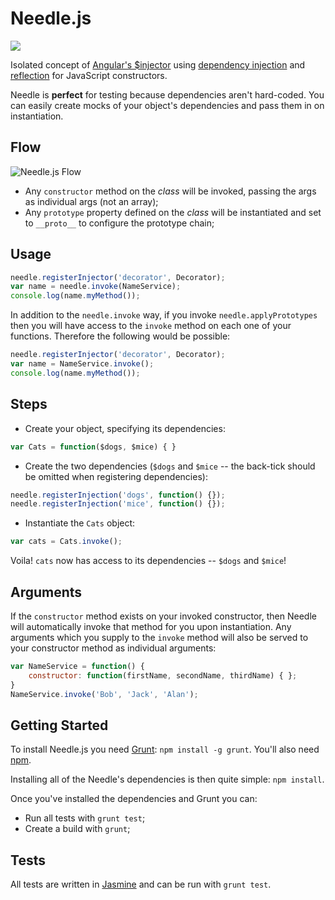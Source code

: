 Needle.js
============
<img src="https://travis-ci.org/Wildhoney/Needle.js.png?branch=master" />

Isolated concept of <a href="http://docs.angularjs.org/api/AUTO.$injector" target="_blank">Angular's $injector</a> using <a href="http://en.wikipedia.org/wiki/Dependency_injection" target="_blank">dependency injection</a> and <a href="http://en.wikipedia.org/wiki/Reflection_(computer_programming)" target="_blank">reflection</a> for JavaScript constructors.

Needle is <strong>perfect</strong> for testing because dependencies aren't hard-coded. You can easily create mocks of your object's dependencies and pass them in on instantiation.

Flow
------------

<img src="http://i.imgur.com/6BktN5T.png" alt="Needle.js Flow" />

 * Any `constructor` method on the <i>class</i> will be invoked, passing the args as individual args (not an array);
 * Any `prototype` property defined on the <i>class</i> will be instantiated and set to `__proto__` to configure the prototype chain;

Usage
------------

```javascript
needle.registerInjector('decorator', Decorator);
var name = needle.invoke(NameService);
console.log(name.myMethod());
```

In addition to the `needle.invoke` way, if you invoke `needle.applyPrototypes` then you will have access to the `invoke` method on each one of your functions. Therefore the following would be possible:

```javascript
needle.registerInjector('decorator', Decorator);
var name = NameService.invoke();
console.log(name.myMethod());
```

Steps
------------

 * Create your object, specifying its dependencies:

 ```javascript
 var Cats = function($dogs, $mice) { }
 ```

 * Create the two dependencies (`$dogs` and `$mice` -- the back-tick should be omitted when registering dependencies):

 ```javascript
 needle.registerInjection('dogs', function() {});
 needle.registerInjection('mice', function() {});
 ```

 * Instantiate the `Cats` object:

 ```javascript
 var cats = Cats.invoke();
 ```

 Voila! `cats` now has access to its dependencies -- `$dogs` and `$mice`!

Arguments
------------

If the `constructor` method exists on your invoked constructor, then Needle will automatically invoke that method for you upon instantiation. Any arguments which you supply to the `invoke` method will also be served to your constructor method as individual arguments:

```javascript
var NameService = function() {
    constructor: function(firstName, secondName, thirdName) { };
}
NameService.invoke('Bob', 'Jack', 'Alan');
```

Getting Started
------------

To install Needle.js you need <a href="http://gruntjs.com/">Grunt</a>: `npm install -g grunt`. You'll also need <a href="https://npmjs.org/">npm</a>.

Installing all of the Needle's dependencies is then quite simple: `npm install`.

Once you've installed the dependencies and Grunt you can:

 * Run all tests with `grunt test`;
 * Create a build with `grunt`;

Tests
------------

All tests are written in <a href="http://pivotal.github.io/jasmine/">Jasmine</a> and can be run with `grunt test`.